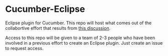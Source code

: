 # Cucumber-Eclipse

Eclipse plugin for Cucumber. This repo will host what comes out of the collabortive effort that results from
[this discussion](https://groups.google.com/d/topic/cukes/UzywqbOmqBc/discussion).

Access to this repo will be given to a team of 2-3 people who have been involved in a previous effort to 
create an Eclipse plugin. Just create an issue to request access.
